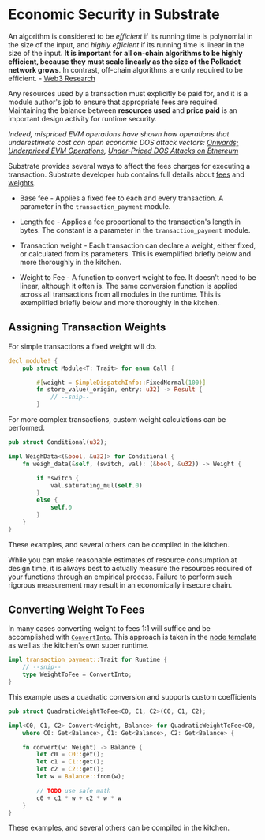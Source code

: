 # Economic Security in Substrate <a name = "sec"></a>

An algorithm is considered to be *efficient* if its running time is polynomial in the size of the input, and *highly efficient* if its running time is linear in the size of the input. **It is important for all on-chain algorithms to be highly efficient, because they must scale linearly as the size of the Polkadot network grows**. In contrast, off-chain algorithms are only required to be efficient. - [Web3 Research](http://research.web3.foundation/en/latest/polkadot/NPoS/1.intro/)

Any resources used by a transaction must explicitly be paid for, and it is a module author's job to ensure that appropriate fees are required. Maintaining the balance between **resources used** and **price paid** is an important design activity for runtime security.

*Indeed, mispriced EVM operations have shown how operations that underestimate cost can open economic DOS attack vectors: [Onwards; Underpriced EVM Operations](https://www.parity.io/onwards/), [Under-Priced DOS Attacks on Ethereum](https://www4.comp.polyu.edu.hk/~csxluo/DoSEVM.pdf)*



Substrate provides several ways to affect the fees charges for executing a transaction. Substrate developer hub contains full details about [fees](https://substrate.dev/docs/en/next/development/module/fees) and [weights](https://substrate.dev/docs/en/next/conceptual/runtime/weight).

* Base fee - Applies a fixed fee to each and every transaction. A parameter in the `transaction_payment` module.

* Length fee - Applies a fee proportional to the transaction's length in bytes. The constant is a parameter in the `transaction_payment` module.

* Transaction weight - Each transaction can declare a weight, either fixed, or calculated from its parameters. This is exemplified briefly below and more thoroughly in the kitchen.

* Weight to Fee - A function to convert weight to fee. It doesn't need to be linear, although it often is. The same conversion function is applied across all transactions from all modules in the runtime. This is exemplified briefly below and more thoroughly in the kitchen.

## Assigning Transaction Weights

For simple transactions a fixed weight will do.
```rust
decl_module! {
	pub struct Module<T: Trait> for enum Call {

		#[weight = SimpleDispatchInfo::FixedNormal(100)]
		fn store_value(_origin, entry: u32) -> Result {
			// --snip--
		}
```

For more complex transactions, custom weight calculations can be performed.
```rust
pub struct Conditional(u32);

impl WeighData<(&bool, &u32)> for Conditional {
	fn weigh_data(&self, (switch, val): (&bool, &u32)) -> Weight {

		if *switch {
			val.saturating_mul(self.0)
		}
		else {
			self.0
		}
	}
}
```

These examples, and several others can be compiled in the kitchen.

While you can make reasonable estimates of resource consumption at
design time, it is always best to actually measure the resources
required of your functions through an empirical process. Failure to
perform such rigorous measurement may result in an economically
insecure chain.

## Converting Weight To Fees

In many cases converting weight to fees 1:1 will suffice and be accomplished with [`ConvertInto`](https://crates.parity.io/sr_primitives/traits/struct.ConvertInto.html). This approach is taken in the [node template](https://github.com/substrate-developer-hub/substrate-node-template/blob/43ee95347b6626580b1d9d554c3c8b77dc85bc01/runtime/src/lib.rs#L230) as well as the kitchen's own super runtime.
```rust
impl transaction_payment::Trait for Runtime {
	// --snip--
	type WeightToFee = ConvertInto;
}
```

This example uses a quadratic conversion and supports custom coefficients
```rust
pub struct QuadraticWeightToFee<C0, C1, C2>(C0, C1, C2);

impl<C0, C1, C2> Convert<Weight, Balance> for QuadraticWeightToFee<C0, C1, C2>
	where C0: Get<Balance>, C1: Get<Balance>, C2: Get<Balance> {

	fn convert(w: Weight) -> Balance {
		let c0 = C0::get();
		let c1 = C1::get();
		let c2 = C2::get();
		let w = Balance::from(w);

		// TODO use safe math
		c0 + c1 * w + c2 * w * w
	}
}
```

These examples, and several others can be compiled in the kitchen.
